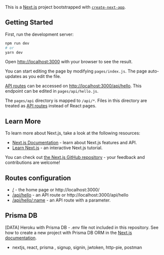 This is a [Next.js](https://nextjs.org/) project bootstrapped with [`create-next-app`](https://github.com/vercel/next.js/tree/canary/packages/create-next-app).

## Getting Started

First, run the development server:

```bash
npm run dev
# or
yarn dev
```

Open [http://localhost:3000](http://localhost:3000) with your browser to see the result.

You can start editing the page by modifying `pages/index.js`. The page auto-updates as you edit the file.

[API routes](https://nextjs.org/docs/api-routes/introduction) can be accessed on [http://localhost:3000/api/hello](http://localhost:3000/api/hello). This endpoint can be edited in `pages/api/hello.js`.

The `pages/api` directory is mapped to `/api/*`. Files in this directory are treated as [API routes](https://nextjs.org/docs/api-routes/introduction) instead of React pages.

## Learn More

To learn more about Next.js, take a look at the following resources:

- [Next.js Documentation](https://nextjs.org/docs) - learn about Next.js features and API.
- [Learn Next.js](https://nextjs.org/learn) - an interactive Next.js tutorial.

You can check out [the Next.js GitHub repository](https://github.com/vercel/next.js/) - your feedback and contributions are welcome!


## Routes configuration

- [/](/) - the home page or http://localhost:3000/
- [/api/hello](/api/hello) - an API route or http://localhost:3000/api/hello
- [/api/hello/:name](/api/hello/:name) - an API route with a parameter.


## Prisma DB
[DATA] Heroku  with Prisma DB  -  .env file not included in this repository.
See how to create a new project with Prisma DB ORM in the [Next.js documentation](https://nextjs.org/docs/basic-features/databases/prisma).


- nextjs, react, prisma , signup, signin, jwtoken, http-pie, postman
